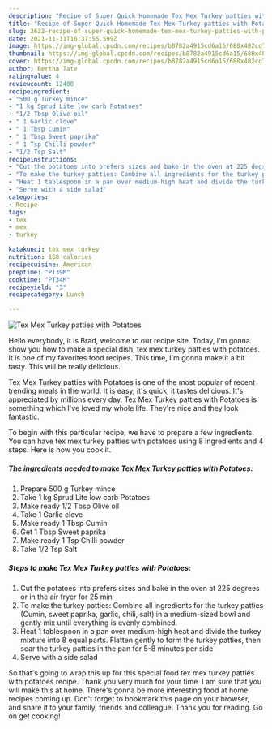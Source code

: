 ```yaml
---
description: "Recipe of Super Quick Homemade Tex Mex Turkey patties with Potatoes"
title: "Recipe of Super Quick Homemade Tex Mex Turkey patties with Potatoes"
slug: 2632-recipe-of-super-quick-homemade-tex-mex-turkey-patties-with-potatoes
date: 2021-11-11T16:37:55.599Z
image: https://img-global.cpcdn.com/recipes/b8782a4915cd6a15/680x482cq70/tex-mex-turkey-patties-with-potatoes-recipe-main-photo.jpg
thumbnail: https://img-global.cpcdn.com/recipes/b8782a4915cd6a15/680x482cq70/tex-mex-turkey-patties-with-potatoes-recipe-main-photo.jpg
cover: https://img-global.cpcdn.com/recipes/b8782a4915cd6a15/680x482cq70/tex-mex-turkey-patties-with-potatoes-recipe-main-photo.jpg
author: Bertha Tate
ratingvalue: 4
reviewcount: 12400
recipeingredient:
- "500 g Turkey mince"
- "1 kg Sprud Lite low carb Potatoes"
- "1/2 Tbsp Olive oil"
- " 1 Garlic clove"
- " 1 Tbsp Cumin"
- " 1 Tbsp Sweet paprika"
- " 1 Tsp Chilli powder"
- "1/2 Tsp Salt"
recipeinstructions:
- "Cut the potatoes into prefers sizes and bake in the oven at 225 degrees or in the air fryer for 25 min"
- "To make the turkey patties: Combine all ingredients for the turkey patties (Cumin, sweet paprika, garlic, chili, salt) in a medium-sized bowl and gently mix until everything is evenly combined."
- "Heat 1 tablespoon in a pan over medium-high heat and divide the turkey mixture into 8 equal parts. Flatten gently to form the turkey patties, then sear the turkey patties in the pan for 5-8 minutes per side"
- "Serve with a side salad"
categories:
- Recipe
tags:
- tex
- mex
- turkey

katakunci: tex mex turkey 
nutrition: 168 calories
recipecuisine: American
preptime: "PT39M"
cooktime: "PT34M"
recipeyield: "3"
recipecategory: Lunch

---
```



![Tex Mex Turkey patties with Potatoes](https://img-global.cpcdn.com/recipes/b8782a4915cd6a15/680x482cq70/tex-mex-turkey-patties-with-potatoes-recipe-main-photo.jpg)

Hello everybody, it is Brad, welcome to our recipe site. Today, I'm gonna show you how to make a special dish, tex mex turkey patties with potatoes. It is one of my favorites food recipes. This time, I'm gonna make it a bit tasty. This will be really delicious.

Tex Mex Turkey patties with Potatoes is one of the most popular of recent trending meals in the world. It is easy, it's quick, it tastes delicious. It's appreciated by millions every day. Tex Mex Turkey patties with Potatoes is something which I've loved my whole life. They're nice and they look fantastic.




To begin with this particular recipe, we have to prepare a few ingredients. You can have tex mex turkey patties with potatoes using 8 ingredients and 4 steps. Here is how you cook it.

<!--inarticleads1-->

##### The ingredients needed to make Tex Mex Turkey patties with Potatoes:

1. Prepare 500 g Turkey mince
1. Take 1 kg Sprud Lite low carb Potatoes
1. Make ready 1/2 Tbsp Olive oil
1. Take  1 Garlic clove
1. Make ready  1 Tbsp Cumin
1. Get  1 Tbsp Sweet paprika
1. Make ready  1 Tsp Chilli powder
1. Take 1/2 Tsp Salt




<!--inarticleads2-->

##### Steps to make Tex Mex Turkey patties with Potatoes:

1. Cut the potatoes into prefers sizes and bake in the oven at 225 degrees or in the air fryer for 25 min
1. To make the turkey patties: Combine all ingredients for the turkey patties (Cumin, sweet paprika, garlic, chili, salt) in a medium-sized bowl and gently mix until everything is evenly combined.
1. Heat 1 tablespoon in a pan over medium-high heat and divide the turkey mixture into 8 equal parts. Flatten gently to form the turkey patties, then sear the turkey patties in the pan for 5-8 minutes per side
1. Serve with a side salad




So that's going to wrap this up for this special food tex mex turkey patties with potatoes recipe. Thank you very much for your time. I am sure that you will make this at home. There's gonna be more interesting food at home recipes coming up. Don't forget to bookmark this page on your browser, and share it to your family, friends and colleague. Thank you for reading. Go on get cooking!
